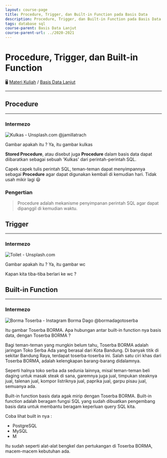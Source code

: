 ```yaml
---
layout: course-page
title: Procedure, Trigger, dan Built-in Function pada Basis Data
description: Procedure, Trigger, dan Built-in Function pada Basis Data
tags: database sql
course-parent: Basis Data Lanjut
course-parent-url: ../2020-2021
---
```


# Procedure, Trigger, dan Built-in Function

🖥️ [Materi Kuliah](../../) / [Basis Data Lanjut](../2020-2021)

---

## Procedure
---

### Intermezo
![Kulkas - Unsplash.com @jamillatrach](https://images.unsplash.com/photo-1571175443880-49e1d25b2bc5?ixlib=rb-1.2.1&auto=format&fit=crop&w=300&q=80)

Gambar apakah itu ?
Ya, itu gambar kulkas

**Stored Procedure**, atau disebut juga **Procedure** dalam basis data dapat diibaratkan sebagai sebuah 'Kulkas' dari perintah-perintah SQL. 

Capek capek tulis perintah SQL, teman-teman dapat menyimpannya sebagai **Procedure** agar dapat digunakan kembali di kemudian hari. Tidak usah mikir lagi 😃

### Pengertian

> Procedure adalah mekanisme penyimpanan perintah SQL agar dapat dipanggil di kemudian waktu.


## Trigger
---

### Intermezo
![Toilet - Unsplash.com](https://images.unsplash.com/photo-1587527901949-ab0341697c1e?ixlib=rb-1.2.1&ixid=eyJhcHBfaWQiOjEyMDd9&auto=format&fit=crop&w=300&q=80)

Gambar apakah itu ?
Ya, itu gambar wc

Kapan kita tiba-tiba berlari ke wc ?

## Built-in Function
---

### Intermezo
![Borma Toserba - Instagram Borma Dago @bormadagotoserba]({{site.baseurl}}/basis-data-lanjut/2020-2021/borma-toserba.png)

Itu gambar Toserba BORMA. Apa hubungan antar built-in function nya basis data, dengan Toserba BORMA ?

Bagi teman-teman yang mungkin belum tahu, Toserba BORMA adalah jaringan Toko Serba Ada yang berasal dari Kota Bandung. Di banyak titik di sekitar Bandung Raya, terdapat toserba-toserba ini. Salah satu ciri khas dari Toserba BORMA, adalah kelengkapan barang-barang didalamnya. 

Seperti halnya toko serba ada sedunia lainnya, misal teman-teman beli daging untuk masak steak di sana, garemnya juga jual, timpukan steaknya jual, talenan jual, kompor listriknya jual, paprika jual, garpu pisau jual, semuanya ada.

Built-in function basis data agak mirip dengan Toserba BORMA. Built-in function adalah beragam fungsi SQL yang sudah dibuatkan pengembang basis data untuk membantu beragam keperluan query SQL kita.

Coba lihat built in nya :

- PostgreSQL
- MySQL
- M

Itu sudah seperti alat-alat bengkel dan pertukangan di Toserba BORMA, macem-macem kebutuhan ada. 

